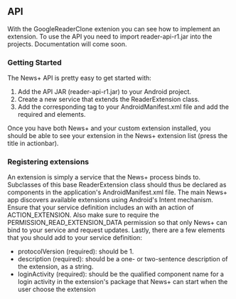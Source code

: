 API
---
With the GoogleReaderClone extenion you can see how to implement an extension. To use the API you need to import reader-api-r1.jar into the projects. Documentation will come soon.

### Getting Started
The News+ API is pretty easy to get started with:

1. Add the API JAR (reader-api-r1.jar) to your Android project.
2. Create a new service that extends the ReaderExtension class.
3. Add the corresponding <service> tag to your AndroidManifest.xml file and add the required <intent-filter> and <meta-data> elements.

Once you have both News+ and your custom extension installed, you should be able to see your extension in the News+ extension list (press the title in actionbar).


### Registering extensions
An extension is simply a service that the News+ process binds to. Subclasses of this base ReaderExtension class should thus be declared as <service> components in the application's AndroidManifest.xml file.
The main News+ app discovers available extensions using Android's Intent mechanism. Ensure that your service definition includes an <intent-filter> with an action of ACTION_EXTENSION. Also make sure to require the PERMISSION_READ_EXTENSION_DATA permission so that only News+ can bind to your service and request updates. Lastly, there are a few <meta-data> elements that you should add to your service definition:

* protocolVersion (required): should be 1.
* description (required): should be a one- or two-sentence description of the extension, as a string.
* loginActivity (required): should be the qualified component name for a login activity in the extension's package that News+ can start when the user choose the extension


